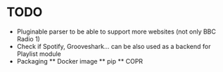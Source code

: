 # TODO

* Pluginable parser to be able to support more websites (not only BBC Radio 1)
* Check if Spotify, Grooveshark... can be also used as a backend for Playlist module
* Packaging
** Docker image
** pip
** COPR
